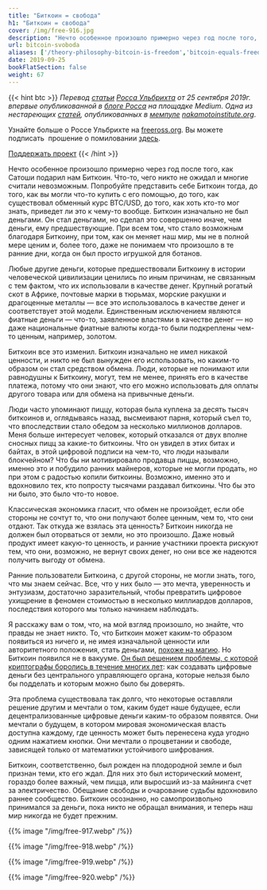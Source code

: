 ```yaml
---
title: "Биткоин = свобода"
h1: "Биткоин = свобода"
cover: /img/free-916.jpg
description: "Нечто особенное произошло примерно через год после того, как Сатоши подарил нам Биткоин, что-то, чего никто не ожидал и многие считали невозможным."
url: bitcoin-svoboda
aliases: ['/theory-philosophy-bitcoin-is-freedom','bitcoin-equals-freedom']
date: 2019-09-25
bookFlatSection: false
weight: 67
---
```


{{< hint btc >}}
_Перевод [статьи](https://medium.com/@RossUlbricht/bitcoin-equals-freedom-6c33986b4852) [Росса Ульбрихта](https://twitter.com/RealRossU) от 25 сентября 2019г. впервые опубликованной в [блоге Росса](https://medium.com/@RossUlbricht) на площадке Medium. Одна из нестареющих [статей](https://nakamotoinstitute.org/mempool/bitcoin-equals-freedom/), опубликованных в [мемпуле](https://nakamotoinstitute.org/mempool/)_ [_nakamotoinstitute.org_](http://nakamotoinstitute.org/).

Узнайте больше о Россе Ульбрихте на [freeross.org](https://freeross.org/). Вы можете подписать  прошение о помиловании [здесь](https://freeross.org/petition).

[Поддержать проект](/contribute)
{{< /hint >}}

Нечто особенное произошло примерно через год после того, как Сатоши подарил нам Биткоин. Что-то, чего никто не ожидал и многие считали невозможным. Попробуйте представить себе Биткоин тогда, до того, как вы могли что-то купить с его помощью, до того, как существовал обменный курс BTC/USD, до того, как хоть кто-то мог знать, приведет ли это к чему-то вообще. Биткоин изначально не был деньгами. Он стал деньгами, но сделал это совершенно иначе, чем деньги, ему предшествующие. При всем том, что стало возможным благодаря Биткоину, при том, как он меняет наш мир, мы не в полной мере ценим и, более того, даже не понимаем что произошло в те ранние дни, когда он был просто игрушкой для ботанов.

Любые другие деньги, которые предшествовали Биткоину в истории человеческой цивилизации ценились по иным причинам, не связанным с тем фактом, что их использовали в качестве денег. Крупный рогатый скот в Африке, почтовые марки в тюрьмах, морские ракушки и драгоценные металлы — все это использовалось в качестве денег и соответствует этой модели. Единственным исключением являются фиатные деньги — что-то, заявленное властями в качестве денег — но даже национальные фиатные валюты когда-то были подкреплены чем-то ценным, например, золотом.

Биткоин все это изменил. Биткоин изначально не имел никакой ценности, и никто не был вынужден его использовать, но каким-то образом он стал средством обмена. Люди, которые не понимают или равнодушны к Биткоину, могут, тем не менее, принять его в качестве платежа, потому что они знают, что его можно использовать для оплаты другого товара или для обмена на привычные деньги.

Люди часто упоминают пиццу, которая была куплена за десять тысяч биткоинов и, оглядываясь назад, высмеивают парня, который съел то, что впоследствии стало обедом за несколько миллионов долларов. Меня больше интересует человек, который отказался от двух вполне сносных пицц за какие-то биткоины. Что он увидел в этих битах и ​​байтах, в этой цифровой подписи на чем-то, что люди называли блокчейном? Что бы ни мотивировало продавца пиццы, возможно, именно это и побудило ранних майнеров, которые не могли продать, но при этом с радостью копили биткоины. Возможно, именно это и вдохновило тех, кто попросту тысячами раздавал биткоины. Что бы это ни было, это было что-то новое.

Классическая экономика гласит, что обмен не произойдет, если обе стороны не сочтут то, что они получают более ценным, чем то, что они отдают. Так откуда же взялась эта ценность? Биткоин никогда не должен был оторваться от земли, но это произошло. Даже новый продукт имеет какую-то ценность, и ранние участники проекта рискуют тем, что они, возможно, не вернут своих денег, но они все же надеются получить выгоду от обмена.

Ранние пользователи Биткоина, с другой стороны, не могли знать, того, что мы знаем сейчас. Все, что у них было — это мечта, уверенность и энтузиазм, достаточно заразительный, чтобы превратить цифровое ухищрение в феномен стоимостью в несколько миллиардов долларов, последствия которого мы только начинаем наблюдать.

Я расскажу вам о том, что, на мой взгляд произошло, но знайте, что правды не знает никто. То, что Биткоин может каким-то образом появиться из ничего и, не имея изначальной ценности или авторитетного положения, стать деньгами, [похоже на магию](/21-sposob/glava-3-bitcoin-volshebnye-internet-dengi). Но Биткоин появился не в вакууме. [Он был решением проблемы, с которой криптографы боролись в течение многих лет](https://t.me/bitcoin21ideas/1346): как создавать цифровые деньги без центрального управляющего органа, которые нельзя было бы подделать и которым можно было бы доверять.

Эта проблема существовала так долго, что некоторые оставляли решение другим и мечтали о том, каким будет наше будущее, если децентрализованные цифровые деньги каким-то образом появятся. Они мечтали о будущем, в котором мировая экономическая власть доступна каждому, где ценность может быть перенесена куда угодно одним нажатием кнопки. Они мечтали о процветании и свободе, зависящей только от математики устойчивого шифрования.

Биткоин, соответственно, был рожден на плодородной земле и был признан теми, кто его ждал. Для них это был исторический момент, гораздо более важный, чем пицца, или выросший из-за майнинга счет за электричество. Обещание свободы и очарование судьбы вдохновило раннее сообщество. Биткоин осознанно, но самопроизвольно принимался за деньги, пока никто не обращал внимания, и теперь наш мир никогда не будет прежним.

{{% image "/img/free-917.webp" /%}}

{{% image "/img/free-918.webp" /%}}

{{% image "/img/free-919.webp" /%}}

{{% image "/img/free-920.webp" /%}}